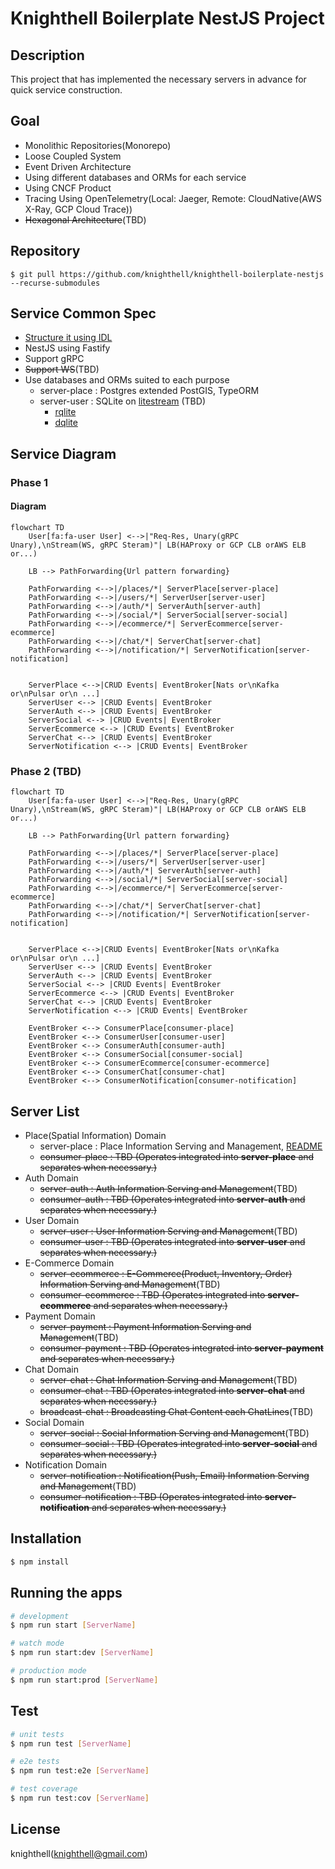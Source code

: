 # Knighthell Boilerplate NestJS Project

## Description

This project that has implemented the necessary servers in advance for quick service construction.

## Goal

- Monolithic Repositories(Monorepo)
- Loose Coupled System
- Event Driven Architecture
- Using different databases and ORMs for each service
- Using CNCF Product
- Tracing Using OpenTelemetry(Local: Jaeger, Remote: CloudNative(AWS X-Ray, GCP Cloud Trace))
- ~~Hexagonal Architecture~~(TBD)

## Repository

```shell
$ git pull https://github.com/knighthell/knighthell-boilerplate-nestjs --recurse-submodules
```

## Service Common Spec
- [Structure it using IDL](https://github.com/knighthell/knighthell-boilerplate-idl-proto)
- NestJS using Fastify
- Support gRPC
- ~~Support WS~~(TBD)
- Use databases and ORMs suited to each purpose
  - server-place : Postgres extended PostGIS, TypeORM
  - server-user : SQLite on [litestream](https://litestream.io/) (TBD)
    - [rqlite](https://rqlite.io/)
    - [dqlite](https://dqlite.io/)

## Service Diagram

### Phase 1

#### Diagram

````mermaid
flowchart TD
    User[fa:fa-user User] <-->|"Req-Res, Unary(gRPC Unary),\nStream(WS, gRPC Steram)"| LB(HAProxy or GCP CLB orAWS ELB or...)
    
    LB --> PathForwarding{Url pattern forwarding}

    PathForwarding <-->|/places/*| ServerPlace[server-place]
    PathForwarding <-->|/users/*| ServerUser[server-user]
    PathForwarding <-->|/auth/*| ServerAuth[server-auth]
    PathForwarding <-->|/social/*| ServerSocial[server-social]
    PathForwarding <-->|/ecommerce/*| ServerEcommerce[server-ecommerce]
    PathForwarding <-->|/chat/*| ServerChat[server-chat]
    PathForwarding <-->|/notification/*| ServerNotification[server-notification]


    ServerPlace <-->|CRUD Events| EventBroker[Nats or\nKafka or\nPulsar or\n ...]
    ServerUser <--> |CRUD Events| EventBroker
    ServerAuth <--> |CRUD Events| EventBroker
    ServerSocial <--> |CRUD Events| EventBroker
    ServerEcommerce <--> |CRUD Events| EventBroker
    ServerChat <--> |CRUD Events| EventBroker
    ServerNotification <--> |CRUD Events| EventBroker
````

### Phase 2 (TBD)

````mermaid
flowchart TD
    User[fa:fa-user User] <-->|"Req-Res, Unary(gRPC Unary),\nStream(WS, gRPC Steram)"| LB(HAProxy or GCP CLB orAWS ELB or...)
    
    LB --> PathForwarding{Url pattern forwarding}

    PathForwarding <-->|/places/*| ServerPlace[server-place]
    PathForwarding <-->|/users/*| ServerUser[server-user]
    PathForwarding <-->|/auth/*| ServerAuth[server-auth]
    PathForwarding <-->|/social/*| ServerSocial[server-social]
    PathForwarding <-->|/ecommerce/*| ServerEcommerce[server-ecommerce]
    PathForwarding <-->|/chat/*| ServerChat[server-chat]
    PathForwarding <-->|/notification/*| ServerNotification[server-notification]


    ServerPlace <-->|CRUD Events| EventBroker[Nats or\nKafka or\nPulsar or\n ...]
    ServerUser <--> |CRUD Events| EventBroker
    ServerAuth <--> |CRUD Events| EventBroker
    ServerSocial <--> |CRUD Events| EventBroker
    ServerEcommerce <--> |CRUD Events| EventBroker
    ServerChat <--> |CRUD Events| EventBroker
    ServerNotification <--> |CRUD Events| EventBroker
    
    EventBroker <--> ConsumerPlace[consumer-place]
    EventBroker <--> ConsumerUser[consumer-user]
    EventBroker <--> ConsumerAuth[consumer-auth]
    EventBroker <--> ConsumerSocial[consumer-social]
    EventBroker <--> ConsumerEcommerce[consumer-ecommerce]
    EventBroker <--> ConsumerChat[consumer-chat]
    EventBroker <--> ConsumerNotification[consumer-notification]
````


## Server List

- Place(Spatial Information) Domain
  - server-place : Place Information Serving and Management, [README](./apps/server-place/README.md)
  - ~~consumer-place : TBD (Operates integrated into **server-place** and separates when necessary.)~~
- Auth Domain
  - ~~server-auth : Auth Information Serving and Management~~(TBD)
  - ~~consumer-auth : TBD (Operates integrated into **server-auth** and separates when necessary.)~~
- User Domain
  - ~~server-user : User Information Serving and Management~~(TBD)
  - ~~consumer-user : TBD (Operates integrated into **server-user** and separates when necessary.)~~
- E-Commerce Domain
  - ~~server-ecommerce : E-Commerce(Product, Inventory, Order) Information Serving and Management~~(TBD)
  - ~~consumer-ecommerce : TBD (Operates integrated into **server-ecommerce** and separates when necessary.)~~
- Payment Domain
  - ~~server-payment : Payment Information Serving and Management~~(TBD)
  - ~~consumer-payment : TBD (Operates integrated into **server-payment** and separates when necessary.)~~
- Chat Domain
  - ~~server-chat : Chat Information Serving and Management~~(TBD)
  - ~~consumer-chat : TBD (Operates integrated into **server-chat** and separates when necessary.)~~
  - ~~broadcast-chat : Broadcasting Chat Content each ChatLines~~(TBD)
- Social Domain
  - ~~server-social : Social Information Serving and Management~~(TBD)
  - ~~consumer-social : TBD (Operates integrated into **server-social** and separates when necessary.)~~
- Notification Domain
  - ~~server-notification : Notification(Push, Email) Information Serving and Management~~(TBD)
  - ~~consumer-notification : TBD (Operates integrated into **server-notification** and separates when necessary.)~~

## Installation

```bash
$ npm install
```

## Running the apps

```bash
# development
$ npm run start [ServerName]

# watch mode
$ npm run start:dev [ServerName]

# production mode
$ npm run start:prod [ServerName]
```

## Test

```bash
# unit tests
$ npm run test [ServerName]

# e2e tests
$ npm run test:e2e [ServerName]

# test coverage
$ npm run test:cov [ServerName]
```

## License

knighthell(knighthell@gmail.com)
